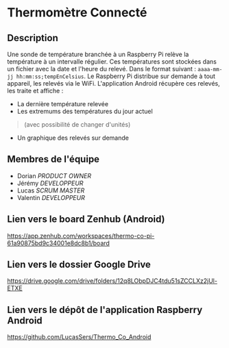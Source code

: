 # Thermomètre Connecté

## Description

Une sonde de température branchée à un Raspberry Pi relève la température à un intervalle régulier.
Ces températures sont stockées dans un fichier avec la date et l'heure du relevé. 
Dans le format suivant : `aaaa-mm-jj hh:mm:ss;tempEnCelsius`.
Le Raspberry Pi distribue sur demande à tout appareil, les relevés via le WiFi.
L'application Android récupère ces relevés, les traite et affiche :

* La dernière température relevée
* Les extremums des températures du jour actuel
> (avec possibilité de changer d'unités)
* Un graphique des relevés sur demande
## Membres de l'équipe

+ Dorian _PRODUCT OWNER_
+ Jérémy   _DEVELOPPEUR_
+ Lucas _SCRUM MASTER_
+ Valentin _DEVELOPPEUR_

## Lien vers le board Zenhub (Android)
https://app.zenhub.com/workspaces/thermo-co-pi-61a90875bd9c34001e8dc8b1/board

## Lien vers le dossier Google Drive
https://drive.google.com/drive/folders/12q8LObpDJC4tdu51sZCCLXz2jUl-ETXE

## Lien vers le dépôt de l'application Raspberry Android
https://github.com/LucasSers/Thermo_Co_Android
